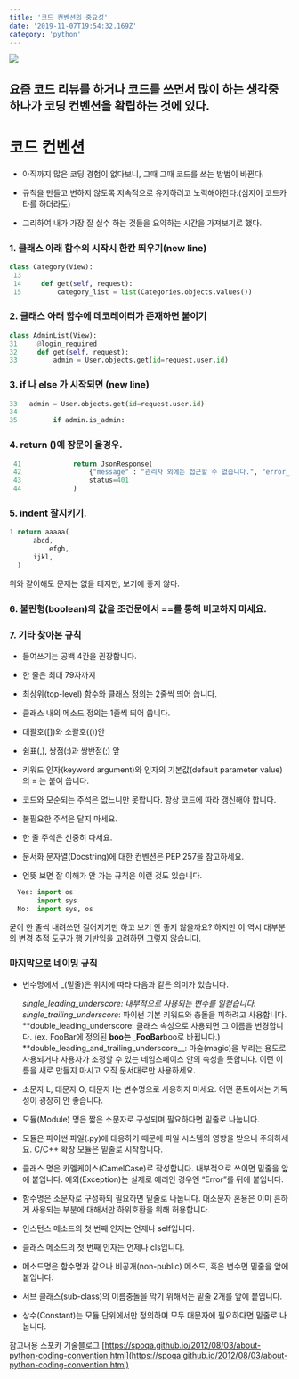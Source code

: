```yaml
---
title: '코드 컨벤션의 중요성'
date: '2019-11-07T19:54:32.169Z'
category: 'python'
---
```



![](https://onsil-thegreenhouse.github.io/assets/images//programming/django/python-django-logo.jpg)

## 요즘 코드 리뷰를 하거나 코드를 쓰면서 많이 하는 생각중 하나가 코딩 컨벤션을 확립하는 것에 있다.

# 코드 컨벤션

- 아직까지 많은 코딩 경험이 없다보니, 그때 그때 코드를 쓰는 방법이 바뀐다.

- 규칙을 만들고 변하지 않도록 지속적으로 유지하려고 노력해야한다.(심지어 코드카타를 하더라도)

- 그리하여 내가 가장 잘 실수 하는 것들을 요약하는 시간을 가져보기로 했다.

### 1. 클래스 아래 함수의 시작시 한칸 띄우기(new line)

```python
class Category(View):
 13
 14     def get(self, request):
 15         category_list = list(Categories.objects.values())
```

### 2. 클래스 아래 함수에 데코레이터가 존재하면 붙이기

```python
class AdminList(View):
31     @login_required
32     def get(self, request):
33         admin = User.objects.get(id=request.user.id)
```

### 3. if 나 else 가 시작되면 (new line)

```python
33   admin = User.objects.get(id=request.user.id)
34
35         if admin.is_admin:
```

### 4. return ()에 장문이 올경우.

```python
 41             return JsonResponse(
 42                 {"message" : "관리자 외에는 접근할 수 없습니다.", "error_code" : "NOT_ADMIN"},
 43                 status=401
 44             )
```

### 5. indent 잘지키기.

```python
1 return aaaaa(
      abcd,
          efgh,
      ijkl,
  )
```

위와 같이해도 문제는 없을 테지만, 보기에 좋지 않다.

### 6. 불린형(boolean)의 값을 조건문에서 ==를 통해 비교하지 마세요.

### 7. 기타 찾아본 규칙

- 들여쓰기는 공백 4칸을 권장합니다.
- 한 줄은 최대 79자까지
- 최상위(top-level) 함수와 클래스 정의는 2줄씩 띄어 씁니다.
- 클래스 내의 메소드 정의는 1줄씩 띄어 씁니다.

- 대괄호([])와 소괄호(())안
- 쉼표(,), 쌍점(:)과 쌍반점(;) 앞
- 키워드 인자(keyword argument)와 인자의 기본값(default parameter value)의 = 는 붙여 씁니다.

- 코드와 모순되는 주석은 없느니만 못합니다. 항상 코드에 따라 갱신해야 합니다.
- 불필요한 주석은 달지 마세요.
- 한 줄 주석은 신중히 다세요.
- 문서화 문자열(Docstring)에 대한 컨벤션은 PEP 257을 참고하세요.

- 언뜻 보면 잘 이해가 안 가는 규칙은 이런 것도 있습니다.

```python
  Yes: import os
       import sys
  No:  import sys, os
```

굳이 한 줄씩 내려쓰면 길어지기만 하고 보기 안 좋지 않을까요? 하지만 이 역시 대부분의 변경 추적 도구가 행 기반임을 고려하면 그렇지 않습니다.

### 마지막으로 네이밍 규칙

- 변수명에서 \_(밑줄)은 위치에 따라 다음과 같은 의미가 있습니다.

  _single_leading_underscore: 내부적으로 사용되는 변수를 일컫습니다.  
  single_trailing_underscore_: 파이썬 기본 키워드와 충돌을 피하려고 사용합니다.  
  **double_leading_underscore: 클래스 속성으로 사용되면 그 이름을 변경합니다. (ex. FooBar에 정의된 **boo는 \_FooBar**boo로
  바뀝니다.)  
  **double_leading_and_trailing_underscore\_\_: 마술(magic)을 부리는 용도로 사용되거나 사용자가 조정할 수 있는 네임스페이스 안의 속성을 뜻합니다. 이런 이름을 새로 만들지 마시고 오직 문서대로만 사용하세요.

- 소문자 L, 대문자 O, 대문자 I는 변수명으로 사용하지 마세요. 어떤 폰트에서는 가독성이 굉장히 안 좋습니다.
- 모듈(Module) 명은 짧은 소문자로 구성되며 필요하다면 밑줄로 나눕니다.
- 모듈은 파이썬 파일(.py)에 대응하기 때문에 파일 시스템의 영향을 받으니 주의하세요.
  C/C++ 확장 모듈은 밑줄로 시작합니다.
- 클래스 명은 카멜케이스(CamelCase)로 작성합니다.
  내부적으로 쓰이면 밑줄을 앞에 붙입니다.
  예외(Exception)는 실제로 에러인 경우엔 “Error”를 뒤에 붙입니다.
- 함수명은 소문자로 구성하되 필요하면 밑줄로 나눕니다.
  대소문자 혼용은 이미 흔하게 사용되는 부분에 대해서만 하위호환을 위해 허용합니다.
- 인스턴스 메소드의 첫 번째 인자는 언제나 self입니다.
- 클래스 메소드의 첫 번째 인자는 언제나 cls입니다.
- 메소드명은 함수명과 같으나 비공개(non-public) 메소드, 혹은 변수면 밑줄을 앞에 붙입니다.
- 서브 클래스(sub-class)의 이름충돌을 막기 위해서는 밑줄 2개를 앞에 붙입니다.
- 상수(Constant)는 모듈 단위에서만 정의하며 모두 대문자에 필요하다면 밑줄로 나눕니다.

참고내용
스포카 기술블로그 [https://spoqa.github.io/2012/08/03/about-python-coding-convention.html](https://spoqa.github.io/2012/08/03/about-python-coding-convention.html)
